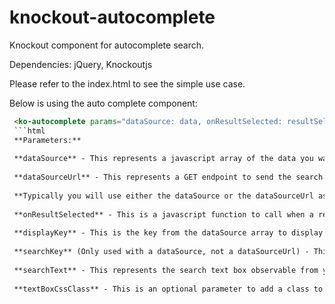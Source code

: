 # knockout-autocomplete
Knockout component for autocomplete search.

Dependencies: jQuery, Knockoutjs

Please refer to the index.html to see the simple use case.

Below is using the auto complete component:
```html
 <ko-autocomplete params="dataSource: data, onResultSelected: resultSelected, displayKey: 'name', searchKey: 'name', searchText: searchText, textBoxCssClass: 'form-control'"></ko-autocomplete>
 ```html
 **Parameters:**
 
 **dataSource** - This represents a javascript array of the data you want the auto complete to search.
 
 **dataSourceUrl** - This represents a GET endpoint to send the search string to that returns search matches. Ex. dataSourceUrl: '/states?q=' The search string will be appended to this url and sent to the server via an ajax GET call.
 
 **Typically you will use either the dataSource or the dataSourceUrl as it doesn't make sense to need both.**
 
 **onResultSelected** - This is a javascript function to call when a result from the search results is selected. The object from the array that was selected will be passed to this method.
 
 **displayKey** - This is the key from the dataSource array to display when returning matched results.
 
 **searchKey** (Only used with a dataSource, not a dataSourceUrl) - This is the key from the dataSource array to use for searching.
 
 **searchText** - This represents the search text box observable from your viewModel.
 
 **textBoxCssClass** - This is an optional parameter to add a class to the search text box from the component.
